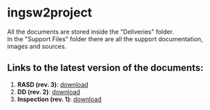 # ingsw2project
All the documents are stored inside the "Deliveries" folder.  
In the "Support Files" folder there are all the support documentation, images and sources.

## Links to the latest version of the documents:

1. **RASD (rev. 3)**: [download](https://github.com/Maiux92/ingsw2project/tree/master/Deliveries/RASD_v3.pdf)  
1. **DD (rev. 2)**: [download](https://github.com/Maiux92/ingsw2project/tree/master/Deliveries/DD_v2.pdf)  
1. **Inspection (rev. 1)**: [download](https://github.com/Maiux92/ingsw2project/tree/master/Deliveries/CodeInspection.pdf)